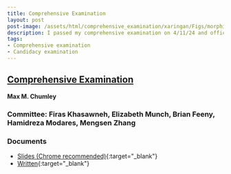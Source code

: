 ```yaml
---
title: Comprehensive Examination
layout: post
post-image: /assets/html/comprehensive_examination/xaringan/Figs/morphing_trajectory.gif
description: I passed my comprehensive examination on 4/11/24 and officially I am a Ph.D. candidate!
tags:
- Comprehensive examination
- Candidacy examination
---
```


## <u>Comprehensive Examination</u>

**Max M. Chumley**

### Committee: **Firas Khasawneh**, **Elizabeth Munch**, **Brian Feeny**, **Hamidreza Modares**, **Mengsen Zhang**

### Documents
- [Slides (Chrome recommended)](/assets/html/comprehensive_examination/xaringan/slides/comprehensive_examination.html){:target="_blank"}
- [Written](/assets/html/comprehensive_examination/chumley_comprehensive_exam.pdf){:target="_blank"}

